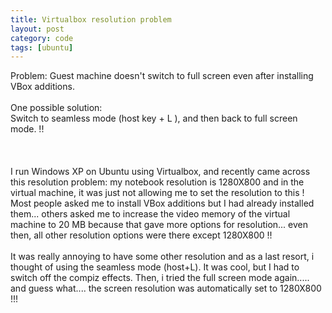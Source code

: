```yaml
---
title: Virtualbox resolution problem
layout: post
category: code
tags: [ubuntu]
---
```


Problem: Guest machine doesn't switch to full screen even after
installing VBox additions.\
\
One possible solution:\
Switch to seamless mode (host key + L ), and then back to full screen
mode. !!\
\
\
\
I run Windows XP on Ubuntu using Virtualbox, and recently came across
this resolution problem: my notebook resolution is 1280X800 and in the
virtual machine, it was just not allowing me to set the resolution to
this ! Most people asked me to install VBox additions but I had already
installed them... others asked me to increase the video memory of the
virtual machine to 20 MB because that gave more options for
resolution... even then, all other resolution options were there except
1280X800 !!\
\
It was really annoying to have some other resolution and as a last
resort, i thought of using the seamless mode (host+L). It was cool, but
I had to switch off the compiz effects. Then, i tried the full screen
mode again..... and guess what.... the screen resolution was
automatically set to 1280X800 !!!
